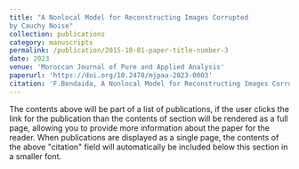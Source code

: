 ```yaml
---
title: "A Nonlocal Model for Reconstructing Images Corrupted
by Cauchy Noise"
collection: publications
category: manuscripts
permalink: /publication/2015-10-01-paper-title-number-3
date: 2023
venue: 'Moroccan Journal of Pure and Applied Analysis'
paperurl: 'https://doi.org/10.2478/mjpaa-2023-0003'
citation: 'F.Bendaida, A Nonlocal Model for Reconstructing Images Corrupted by Cauchy Noise. Moroccan Journal of Pure and Applied Analysis, 2023, vol. 9, no 1, p. 48-64.'
---
```

The contents above will be part of a list of publications, if the user clicks the link for the publication than the contents of section will be rendered as a full page, allowing you to provide more information about the paper for the reader. When publications are displayed as a single page, the contents of the above "citation" field will automatically be included below this section in a smaller font.
